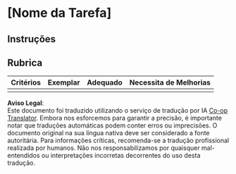 <!--
CO_OP_TRANSLATOR_METADATA:
{
  "original_hash": "b5f62ec256c7e43e771f0d3b4e1a9130",
  "translation_date": "2025-08-25T23:10:46+00:00",
  "source_file": "lesson-template/assignment.md",
  "language_code": "pt"
}
-->
# [Nome da Tarefa]

## Instruções

## Rubrica

| Critérios | Exemplar | Adequado | Necessita de Melhorias |
| --------- | --------- | -------- | ---------------------- |
|           |           |          |                        |

**Aviso Legal**:  
Este documento foi traduzido utilizando o serviço de tradução por IA [Co-op Translator](https://github.com/Azure/co-op-translator). Embora nos esforcemos para garantir a precisão, é importante notar que traduções automáticas podem conter erros ou imprecisões. O documento original na sua língua nativa deve ser considerado a fonte autoritária. Para informações críticas, recomenda-se a tradução profissional realizada por humanos. Não nos responsabilizamos por quaisquer mal-entendidos ou interpretações incorretas decorrentes do uso desta tradução.